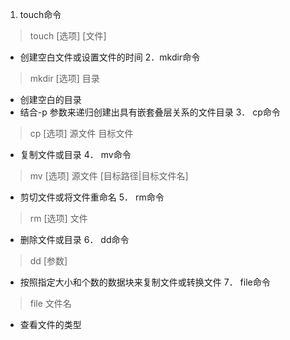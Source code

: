  1. touch命令 
> touch [选项] [文件]
- 创建空白文件或设置文件的时间
2．mkdir命令
> mkdir [选项] 目录
- 创建空白的目录
- 结合-p 参数来递归创建出具有嵌套叠层关系的文件目录
3． cp命令
> cp [选项] 源文件 目标文件
- 复制文件或目录
4． mv命令
> mv [选项] 源文件 [目标路径|目标文件名]
- 剪切文件或将文件重命名
5． rm命令	
> rm [选项] 文件
- 删除文件或目录
6． dd命令	
> dd [参数]
- 按照指定大小和个数的数据块来复制文件或转换文件
7． file命令
> file 文件名
- 查看文件的类型
